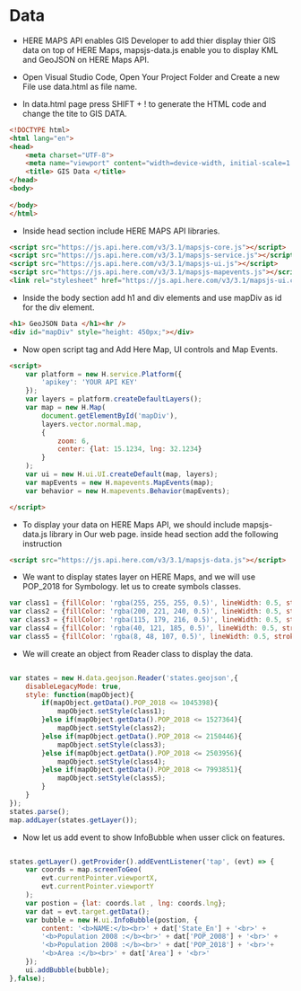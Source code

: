 # Data 

* HERE MAPS API enables GIS Developer to add thier display thier GIS data on top of HERE Maps, mapsjs-data.js enable you to display KML and GeoJSON on HERE Maps API.

* Open Visual Studio Code, Open Your Project Folder and Create a new File use data.html as file name.

* In data.html page press SHIFT + ! to generate the HTML code and change the tite to GIS DATA.

```html
<!DOCTYPE html>
<html lang="en">
<head>
    <meta charset="UTF-8">
    <meta name="viewport" content="width=device-width, initial-scale=1.0">
    <title> GIS Data </title>
</head>
<body>
    
</body>
</html>
```

* Inside head section include HERE MAPS API libraries.

```html
<script src="https://js.api.here.com/v3/3.1/mapsjs-core.js"></script>
<script src="https://js.api.here.com/v3/3.1/mapsjs-service.js"></script>
<script src="https://js.api.here.com/v3/3.1/mapsjs-ui.js"></script>
<script src="https://js.api.here.com/v3/3.1/mapsjs-mapevents.js"></script>
<link rel="stylesheet" href="https://js.api.here.com/v3/3.1/mapsjs-ui.css" />
```

* Inside the body section add h1 and div elements and use mapDiv as id for the div element.

```html
<h1> GeoJSON Data </h1><hr />
<div id="mapDiv" style="height: 450px;"></div>
```

* Now open script tag and Add Here Map, UI controls and Map Events.

```html
<script>
	var platform = new H.service.Platform({
		'apikey': 'YOUR API KEY'
	});
	var layers = platform.createDefaultLayers();
	var map = new H.Map(
		document.getElementById('mapDiv'),
		layers.vector.normal.map,
		{
			zoom: 6,
			center: {lat: 15.1234, lng: 32.1234}
		}
	);
	var ui = new H.ui.UI.createDefault(map, layers);
	var mapEvents = new H.mapevents.MapEvents(map);
	var behavior = new H.mapevents.Behavior(mapEvents);

</script>
```


* To display your data on HERE Maps API, we should include mapsjs-data.js library in Our web page. inside head section add the following instruction


```html
<script src="https://js.api.here.com/v3/3.1/mapsjs-data.js"></script>

```

* We want to display states layer on HERE Maps, and we will use POP_2018 for Symbology. let us to create symbols classes. 

```javascript
var class1 = {fillColor: 'rgba(255, 255, 255, 0.5)', lineWidth: 0.5, strokeColor: 'white'};
var class2 = {fillColor: 'rgba(200, 221, 240, 0.5)', lineWidth: 0.5, strokeColor: 'white'};
var class3 = {fillColor: 'rgba(115, 179, 216, 0.5)', lineWidth: 0.5, strokeColor: 'white'};
var class4 = {fillColor: 'rgba(40, 121, 185, 0.5)', lineWidth: 0.5, strokeColor: 'white'};
var class5 = {fillColor: 'rgba(8, 48, 107, 0.5)', lineWidth: 0.5, strokeColor: 'white'};
```

* We will create an object from Reader class to display the data.

```javascript

var states = new H.data.geojson.Reader('states.geojson',{
	disableLegacyMode: true,
	style: function(mapObject){
		if(mapObject.getData().POP_2018 <= 1045398){
			mapObject.setStyle(class1);
		}else if(mapObject.getData().POP_2018 <= 1527364){
			mapObject.setStyle(class2);
		}else if(mapObject.getData().POP_2018 <= 2150446){
			mapObject.setStyle(class3);
		}else if(mapObject.getData().POP_2018 <= 2503956){
			mapObject.setStyle(class4);
		}else if(mapObject.getData().POP_2018 <= 7993851){
			mapObject.setStyle(class5);
		}
	}
});
states.parse();
map.addLayer(states.getLayer());

``` 

* Now let us add event to show InfoBubble when usser click on features.

```javascript

states.getLayer().getProvider().addEventListener('tap', (evt) => {
	var coords = map.screenToGeo(
		evt.currentPointer.viewportX,
		evt.currentPointer.viewportY
	);
	var postion = {lat: coords.lat , lng: coords.lng};
	var dat = evt.target.getData();
	var bubble = new H.ui.InfoBubble(postion, {
		content: '<b>NAME:</b><br>' + dat['State_En'] + '<br>' +
		'<b>Population 2008 :</b><br>' + dat['POP_2008'] + '<br>' +
		'<b>Population 2008 :</b><br>' + dat['POP_2018'] + '<br>'+
		'<b>Area :</b><br>' + dat['Area'] + '<br>'
	});
	ui.addBubble(bubble);
},false);


```
